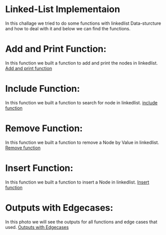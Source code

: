 # Linked-List Implementaion
In this challage we tried to do some functions with linkedlist Data-sturcture and how to deal with it and below we can find the functions.

# Add and Print Function:
In this function we built a function to add and print the nodes in linkedlist.
[Add and print function](https://github.com/OmarAmjad310/challenges-and-dataStructure/blob/Linked-List-Implementation/Data%20Sturctures/LinkedList/Images/Add-And-PrintFunctions%20%20.png)

# Include Function:
In this function we built a function to search for node in linkedlist.
[include function](https://github.com/OmarAmjad310/challenges-and-dataStructure/blob/Linked-List-Implementation/Data%20Sturctures/LinkedList/Images/IncludeFunction.png)

# Remove Function:
In this function we built a function to remove a Node by Value in linkedlist.
[Remove function](https://github.com/OmarAmjad310/challenges-and-dataStructure/blob/Linked-List-Implementation/Data%20Sturctures/LinkedList/Images/RemoveFunction.png)

# Insert Function:
In this function we built a function to insert a Node in linkedlist.
[Insert function](https://github.com/OmarAmjad310/challenges-and-dataStructure/blob/Linked-List-Implementation/Data%20Sturctures/LinkedList/Images/InsertFunction%20.png)

# Outputs with Edgecases:
In this photo we will see the outputs for all functions and edge cases that used.
[Outputs with Edgecases](https://github.com/OmarAmjad310/challenges-and-dataStructure/blob/Linked-List-Implementation/Data%20Sturctures/LinkedList/Images/Outputs-With-Edgecases.png)
